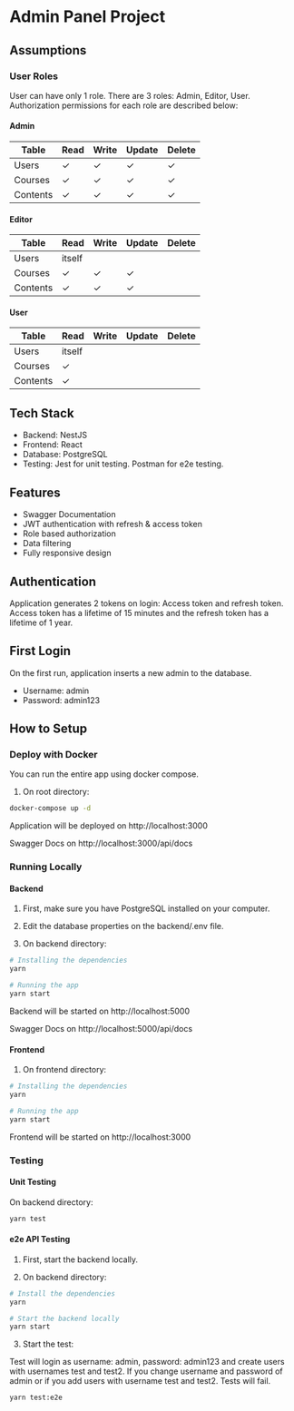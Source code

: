 # Admin Panel Project

## Assumptions

### User Roles

User can have only 1 role. There are 3 roles: Admin, Editor, User. Authorization permissions for each role are described below:

#### Admin

| Table    | Read | Write | Update | Delete |
|----------|------|-------|--------|--------|
| Users    | ✓    | ✓     | ✓      | ✓      |
| Courses  | ✓    | ✓     | ✓      | ✓      |
| Contents | ✓    | ✓     | ✓      | ✓      |

#### Editor

| Table    | Read     | Write | Update | Delete |
|----------|----------|-------|--------|--------|
| Users    | itself   |       |        |        |
| Courses  | ✓        | ✓     | ✓      |        |
| Contents | ✓        | ✓     | ✓      |        |

#### User

| Table    | Read   | Write | Update | Delete |
|----------|--------|-------|--------|--------|
| Users    | itself |       |        |        |
| Courses  | ✓      |       |        |        |
| Contents | ✓      |       |        |        |

## Tech Stack

- Backend: NestJS
- Frontend: React
- Database: PostgreSQL
- Testing: Jest for unit testing. Postman for e2e testing.

## Features

- Swagger Documentation
- JWT authentication with refresh & access token
- Role based authorization
- Data filtering
- Fully responsive design

## Authentication

Application generates 2 tokens on login: Access token and refresh token. Access token has a lifetime of 15 minutes and the refresh token has a lifetime of 1 year.

## First Login

On the first run, application inserts a new admin to the database.

- Username: admin
- Password: admin123

## How to Setup

### Deploy with Docker

You can run the entire app using docker compose.

1. On root directory:

```bash
docker-compose up -d
```

Application will be deployed on http://localhost:3000

Swagger Docs on http://localhost:3000/api/docs

### Running Locally

#### Backend

1. First, make sure you have PostgreSQL installed on your computer.

2. Edit the database properties on the backend/.env file.

3. On backend directory:

```bash
# Installing the dependencies
yarn

# Running the app
yarn start
```

Backend will be started on http://localhost:5000

Swagger Docs on http://localhost:5000/api/docs

#### Frontend

1. On frontend directory:

```bash
# Installing the dependencies
yarn

# Running the app
yarn start
```

Frontend will be started on http://localhost:3000

### Testing

#### Unit Testing

On backend directory:

```bash
yarn test
```

#### e2e API Testing

1. First, start the backend locally.

2. On backend directory:

```bash
# Install the dependencies
yarn

# Start the backend locally
yarn start
```

3. Start the test:

Test will login as username: admin, password: admin123 and create users with usernames test and test2. If you change username and password of admin or if you add users with username test and test2. Tests will fail.

```bash
yarn test:e2e
```

